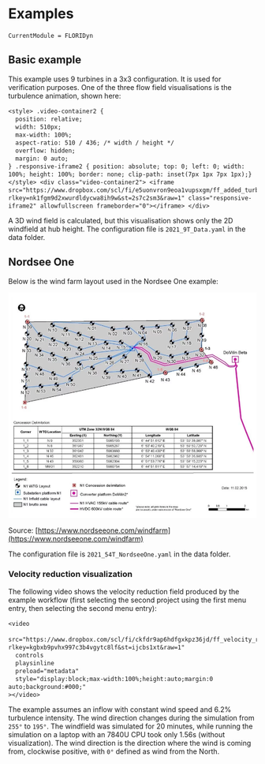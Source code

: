 # Examples

```@meta
CurrentModule = FLORIDyn
```
## Basic example
This example uses 9 turbines in a 3x3 configuration. It is used for verification
purposes. One of the three flow field visualisations is the turbulence animation, shown here:


```@raw html
<style> .video-container2 {
  position: relative;
  width: 510px;
  max-width: 100%;
  aspect-ratio: 510 / 436; /* width / height */
  overflow: hidden;
  margin: 0 auto;
} .responsive-iframe2 { position: absolute; top: 0; left: 0; width: 100%; height: 100%; border: none; clip-path: inset(7px 1px 7px 1px);} </style> <div class="video-container2"> <iframe src="https://www.dropbox.com/scl/fi/e5uonvron9eoa1vupsxgm/ff_added_turbulence_animation.mp4?rlkey=nk1fgm9d2xwurdldycwa8ih9w&st=2s7c2sm3&raw=1" class="responsive-iframe2" allowfullscreen frameborder="0"></iframe> </div>
```

A 3D wind field is calculated, but this visualisation shows only the 2D windfield at hub height. The configuration file is `2021_9T_Data.yaml` in the data folder.

## Nordsee One

Below is the wind farm layout used in the Nordsee One example:

![Windfarm layout: Nordsee One](windfarm-layout-nordsee-one.webp)

Source: [https://www.nordseeone.com/windfarm](https://www.nordseeone.com/windfarm)

The configuration file is `2021_54T_NordseeOne.yaml` in the data folder.


### Velocity reduction visualization

The following video shows the velocity reduction field produced by the example workflow (first selecting the second project using the first menu entry, then selecting the second menu entry):


```@raw html
<video
  src="https://www.dropbox.com/scl/fi/ckfdr9ap6hdfgxkpz36jd/ff_velocity_reduction_animation.mp4?rlkey=kgbxb9pvhx997c3b4vgytc8lf&st=ijcbs1xt&raw=1"
  controls
  playsinline
  preload="metadata"
  style="display:block;max-width:100%;height:auto;margin:0 auto;background:#000;"
></video>
```
The example assumes an inflow with constant wind speed and 6.2% turbulence intensity. The wind direction changes during the simulation from `255°` to `195°`. The windfield was simulated for 20 minutes, while running the simulation on a laptop with an 7840U CPU took only 1.56s (without visualization). The wind direction is the direction where the wind is coming from, clockwise positive, with `0°` defined as wind from the North.


